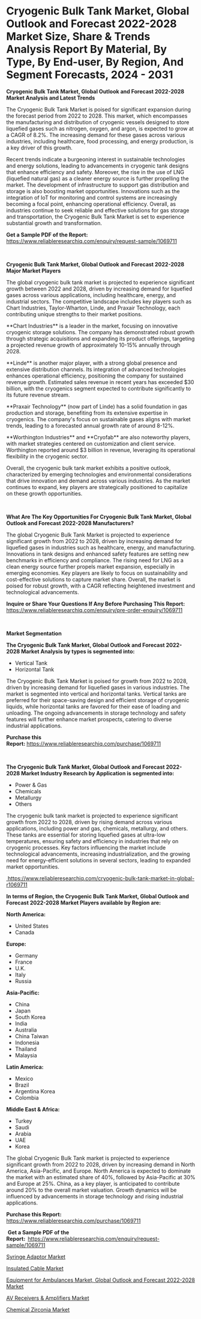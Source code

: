 <p><h1>Cryogenic Bulk Tank Market, Global Outlook and Forecast 2022-2028 Market Size, Share & Trends Analysis Report By Material, By Type, By End-user, By Region, And Segment Forecasts, 2024 - 2031</h1></p><p><strong>Cryogenic Bulk Tank Market, Global Outlook and Forecast 2022-2028 Market Analysis and Latest Trends</strong></p>
<p><p>The Cryogenic Bulk Tank Market is poised for significant expansion during the forecast period from 2022 to 2028. This market, which encompasses the manufacturing and distribution of cryogenic vessels designed to store liquefied gases such as nitrogen, oxygen, and argon, is expected to grow at a CAGR of 8.2%. The increasing demand for these gases across various industries, including healthcare, food processing, and energy production, is a key driver of this growth.</p><p>Recent trends indicate a burgeoning interest in sustainable technologies and energy solutions, leading to advancements in cryogenic tank designs that enhance efficiency and safety. Moreover, the rise in the use of LNG (liquefied natural gas) as a cleaner energy source is further propelling the market. The development of infrastructure to support gas distribution and storage is also boosting market opportunities. Innovations such as the integration of IoT for monitoring and control systems are increasingly becoming a focal point, enhancing operational efficiency. Overall, as industries continue to seek reliable and effective solutions for gas storage and transportation, the Cryogenic Bulk Tank Market is set to experience substantial growth and transformation.</p></p>
<p><strong>Get a Sample PDF of the Report:&nbsp;</strong> <a href="https://www.reliableresearchiq.com/enquiry/request-sample/1069711">https://www.reliableresearchiq.com/enquiry/request-sample/1069711</a></p>
<p>&nbsp;</p>
<p><strong>Cryogenic Bulk Tank Market, Global Outlook and Forecast 2022-2028 Major Market Players</strong></p>
<p><p>The global cryogenic bulk tank market is projected to experience significant growth between 2022 and 2028, driven by increasing demand for liquefied gases across various applications, including healthcare, energy, and industrial sectors. The competitive landscape includes key players such as Chart Industries, Taylor-Wharton, Linde, and Praxair Technology, each contributing unique strengths to their market positions.</p><p>**Chart Industries** is a leader in the market, focusing on innovative cryogenic storage solutions. The company has demonstrated robust growth through strategic acquisitions and expanding its product offerings, targeting a projected revenue growth of approximately 10-15% annually through 2028.</p><p>**Linde** is another major player, with a strong global presence and extensive distribution channels. Its integration of advanced technologies enhances operational efficiency, positioning the company for sustained revenue growth. Estimated sales revenue in recent years has exceeded $30 billion, with the cryogenics segment expected to contribute significantly to its future revenue stream.</p><p>**Praxair Technology** (now part of Linde) has a solid foundation in gas production and storage, benefiting from its extensive expertise in cryogenics. The company's focus on sustainable gases aligns with market trends, leading to a forecasted annual growth rate of around 8-12%.</p><p>**Worthington Industries** and **Cryofab** are also noteworthy players, with market strategies centered on customization and client service. Worthington reported around $3 billion in revenue, leveraging its operational flexibility in the cryogenic sector.</p><p>Overall, the cryogenic bulk tank market exhibits a positive outlook, characterized by emerging technologies and environmental considerations that drive innovation and demand across various industries. As the market continues to expand, key players are strategically positioned to capitalize on these growth opportunities.</p></p>
<p>&nbsp;</p>
<p><strong>What Are The Key Opportunities For Cryogenic Bulk Tank Market, Global Outlook and Forecast 2022-2028 Manufacturers?</strong></p>
<p><p>The global Cryogenic Bulk Tank Market is projected to experience significant growth from 2022 to 2028, driven by increasing demand for liquefied gases in industries such as healthcare, energy, and manufacturing. Innovations in tank designs and enhanced safety features are setting new benchmarks in efficiency and compliance. The rising need for LNG as a clean energy source further propels market expansion, especially in emerging economies. Key players are likely to focus on sustainability and cost-effective solutions to capture market share. Overall, the market is poised for robust growth, with a CAGR reflecting heightened investment and technological advancements.</p></p>
<p><strong>Inquire or Share Your Questions If Any Before Purchasing This Report:</strong> <a href="https://www.reliableresearchiq.com/enquiry/pre-order-enquiry/1069711">https://www.reliableresearchiq.com/enquiry/pre-order-enquiry/1069711</a></p>
<p>&nbsp;</p>
<p><strong>Market Segmentation</strong></p>
<p><strong>The Cryogenic Bulk Tank Market, Global Outlook and Forecast 2022-2028 Market Analysis by types is segmented into:</strong></p>
<p><ul><li>Vertical Tank</li><li>Horizontal Tank</li></ul></p>
<p><p>The Cryogenic Bulk Tank Market is poised for growth from 2022 to 2028, driven by increasing demand for liquefied gases in various industries. The market is segmented into vertical and horizontal tanks. Vertical tanks are preferred for their space-saving design and efficient storage of cryogenic liquids, while horizontal tanks are favored for their ease of loading and unloading. The ongoing advancements in storage technology and safety features will further enhance market prospects, catering to diverse industrial applications.</p></p>
<p><strong>Purchase this Report:&nbsp;</strong><a href="https://www.reliableresearchiq.com/purchase/1069711">https://www.reliableresearchiq.com/purchase/1069711</a></p>
<p>&nbsp;</p>
<p><strong>The Cryogenic Bulk Tank Market, Global Outlook and Forecast 2022-2028 Market Industry Research by Application is segmented into:</strong></p>
<p><ul><li>Power & Gas</li><li>Chemicals</li><li>Metallurgy</li><li>Others</li></ul></p>
<p><p>The cryogenic bulk tank market is projected to experience significant growth from 2022 to 2028, driven by rising demand across various applications, including power and gas, chemicals, metallurgy, and others. These tanks are essential for storing liquefied gases at ultra-low temperatures, ensuring safety and efficiency in industries that rely on cryogenic processes. Key factors influencing the market include technological advancements, increasing industrialization, and the growing need for energy-efficient solutions in several sectors, leading to expanded market opportunities.</p></p>
<p><a href="https://www.reliableresearchiq.com/cryogenic-bulk-tank-market-in-global-r1069711">&nbsp;https://www.reliableresearchiq.com/cryogenic-bulk-tank-market-in-global-r1069711</a></p>
<p><strong>In terms of Region, the Cryogenic Bulk Tank Market, Global Outlook and Forecast 2022-2028 Market Players available by Region are:</strong></p>
<p>
    <p> <strong> North America: </strong>
        <ul>
            <li>United States</li>
            <li>Canada</li>
        </ul>
        </p> 
    <p> <strong> Europe: </strong>
        <ul>
            <li>Germany</li>
            <li>France</li>
            <li>U.K.</li>
            <li>Italy</li>
            <li>Russia</li>
        </ul>
        </p> 
    <p> <strong> Asia-Pacific: </strong>
        <ul>
            <li>China</li>
            <li>Japan</li>
            <li>South Korea</li>
            <li>India</li>
            <li>Australia</li>
            <li>China Taiwan</li>
            <li>Indonesia</li>
            <li>Thailand</li>
            <li>Malaysia</li>
        </ul>
        </p> 
    <p> <strong> Latin America: </strong>
        <ul>
            <li>Mexico</li>
            <li>Brazil</li>
            <li>Argentina Korea</li>
            <li>Colombia</li>
        </ul>
        </p> 
    <p> <strong> Middle East & Africa: </strong>
        <ul>
            <li>Turkey</li>
            <li>Saudi</li>
            <li>Arabia</li>
            <li>UAE</li>
            <li>Korea</li>
        </ul>
    </p>
    </p>
<p><p>The global Cryogenic Bulk Tank market is projected to experience significant growth from 2022 to 2028, driven by increasing demand in North America, Asia-Pacific, and Europe. North America is expected to dominate the market with an estimated share of 40%, followed by Asia-Pacific at 30% and Europe at 25%. China, as a key player, is anticipated to contribute around 20% to the overall market valuation. Growth dynamics will be influenced by advancements in storage technology and rising industrial applications.</p></p>
<p><strong>Purchase this Report: </strong><a href="https://www.reliableresearchiq.com/purchase/1069711">https://www.reliableresearchiq.com/purchase/1069711</a></p>
<p>&nbsp;<strong>Get a Sample PDF of the Report:&nbsp;&nbsp;</strong><a href="https://www.reliableresearchiq.com/enquiry/request-sample/1069711">https://www.reliableresearchiq.com/enquiry/request-sample/1069711</a></p>
<p><strong></strong></p>
<p><p><a href="https://www.linkedin.com/pulse/syringe-adaptor-market-share-size-trends-industry-analysis-report-hdqxe?trackingId=irznP23xTh2qwWLiBsLjRw%3D%3D">Syringe Adaptor Market</a></p><p><a href="https://issuu.com/reportprime-2/docs/insulated-cable-market-size-2030.pp_92c28adafbb9c2">Insulated Cable Market</a></p><p><a href="https://github.com/MelgarBasny/Market-Research-Report-List-1/blob/main/equipment-for-ambulances-market-global-outlook-and-forecast-2022-2028-market.md">Equipment for Ambulances Market, Global Outlook and Forecast 2022-2028 Market</a></p><p><a href="https://medium.com/@juddcusanoxfm/the-av-receivers-amplifiers-market-decisions-are-mostly-driven-by-resource-optimization-and-4e545bc58ac1">AV Receivers & Amplifiers Market</a></p><p><a href="https://issuu.com/reportprime-2/docs/chemical-zirconia-market-size-2030._063d2c6cc94e42">Chemical Zirconia Market</a></p></p>